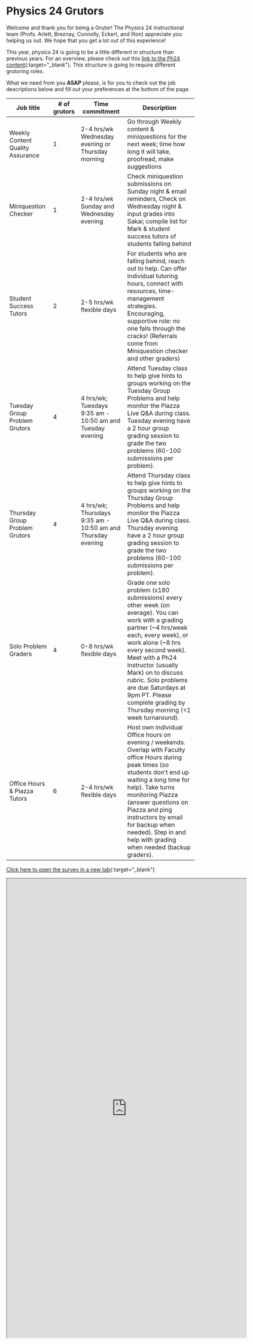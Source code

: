 # Physics 24 Grutors

Welcome and thank you for being a Grutor! The Physics 24 instructional team (Profs. Arlett, Breznay, Connolly, Eckert, and Ilton) appreciate you helping us out. We hope that you get a lot out of this experience!

This year, physics 24 is going to be a little different in structure than previous years. For an overview, please check out this [link to the Ph24 content](index){:target="_blank"}. This structure is going to require different grutoring roles.

What we need from you **ASAP** please, is for you to check out the job descriptions below and fill out your preferences at the bottom of the page.

Job title | # of grutors | Time commitment | Description
---------|------------|------------------|--------------
Weekly Content Quality Assurance | 1 | 2-4 hrs/wk Wednesday evening or Thursday morning | Go through Weekly content & miniquestions for the next week; time how long it will take, proofread, make suggestions
Miniquestion Checker | 1 | 2-4 hrs/wk Sunday and Wednesday evening | Check miniquestion submissions on Sunday night & email reminders, Check on Wednesday night & input grades into Sakai; compile list for Mark & student success tutors of students falling behind
Student Success Tutors | 2 | 2-5 hrs/wk flexible days | For students who are falling behind,  reach out to help. Can offer individual tutoring hours, connect with resources, time-management strategies. Encouraging, supportive role: no one falls through the cracks! (Referrals come from Miniquestion checker and other graders)
Tuesday Group Problem Grutors | 4 | 4 hrs/wk; Tuesdays 9:35 am - 10:50 am and Tuesday evening | Attend Tuesday class to help give hints to groups working on the Tuesday Group Problems and help monitor the Piazza Live Q&A during class. Tuesday evening have a 2 hour group grading session to grade the two problems (60-100 submissions per problem).
Thursday Group Problem Grutors | 4 | 4 hrs/wk; Thursdays 9:35 am - 10:50 am and Thursday evening | Attend Thursday class to help give hints to groups working on the Thursday Group Problems and help monitor the Piazza Live Q&A during class. Thursday evening have a 2 hour group grading session to grade the two problems (60-100 submissions per problem).
Solo Problem Graders | 4 | 0-8 hrs/wk flexible days | Grade one solo problem (x180 submissions) every other week (on average). You can work with a grading partner (~4 hrs/week each, every week), or work alone (~8 hrs every second week). Meet with a Ph24 instructor (usually Mark) on to discuss rubric. Solo problems are due Saturdays at 9pm PT. Please complete grading by Thursday morning (<1 week turnaround). 
Office Hours & Piazza Tutors | 6 | 2-4 hrs/wk flexible days | Host own individual Office hours on evening / weekends. Overlap with Faculty office Hours during peak times (so students don't end up waiting a long time for help). Take turns monitoring Piazza (answer questions on Piazza and ping instructors by email for backup when needed). Step in and help with grading when needed (backup graders).

[Click here to open the survey in a new tab](https://forms.gle/6TppGjsCXNL5n5YD9){:target="_blank"}

<iframe src="https://docs.google.com/forms/d/e/1FAIpQLSdUtzkhIeY4NBKUlhJTs4rfCElRQzJzqOP7SP6HNZzAWJow6w/viewform?embedded=true" width="640" height="1225" frameborder="20" marginheight="0" marginwidth="0">Loading…
</iframe>




